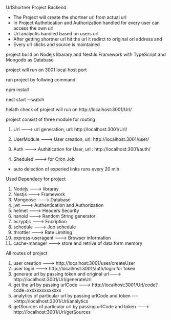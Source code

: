 UrlShortner Project Backend


* The Project will create the shortner url from actual url  
* In Project Authntication and Authorization handled for every user can access the own url
* Url analyctis handled based on users url
* After getting shortner url hit the url it redirct to original orl address and 
* Every url clicks and source is maintained

project build on Nodejs libarary and NestJs Framework with TypeScript and Mongodb as Database

project will run on 3001 local host port


run project by follwing command

npm install

nest start --watch

helath check of project  will run on http://localhost:3001/Url/

project consist of three module for routing
1. Url ---> url generation, url: http://localhost:3001/Url/
2. UserModule ---> User creation, url: http://localhost:3001/user/
3. Auth ---> Authitication for User, url : http://localhost:3001/auth/

4. Sheduled ---> for Cron Job 
* auto delection of experied links runs every 20 min


Used Dependecy for project
1. Nodejs ---> libraray
2. Nestjs ---> Framework
3. Mongoose ---> Database
4. jwt ---> Authentication and Authorization
5. helmet ---> Headers Security
6. nanoid ---> Random String generator
7. bcryptjs ---> Encription 
8. schedule ---> Job schedule
9. throttler ---> Rate Limiting
10. express-useragent ---> Browser information
11. cache-manager ---> store and retrive of data form memory



All routes of project

1. user creation --->  http://localhost:3001/user/createUser
2. user login ---> http://localhost:3001/auth/login for token 
3. generate url by passing token and original url--->  http://localhost:3001/Url/generateUrl
4. get the url by passing urlCode ---> http://localhost:3001/Url/code?code=xxxxxxxxxxxxxx
5. analytics of particular url by passing urlCode and token --->http://localhost:3001/Url/analytics
6. getSources of particular url by passing urlCode and token ---> http://localhost:3001/Url/getSources

